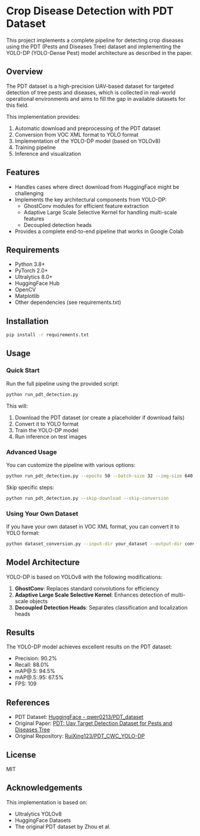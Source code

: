 # Crop Disease Detection with PDT Dataset

This project implements a complete pipeline for detecting crop diseases using the PDT (Pests and Diseases Tree) dataset and implementing the YOLO-DP (YOLO-Dense Pest) model architecture as described in the paper.

## Overview

The PDT dataset is a high-precision UAV-based dataset for targeted detection of tree pests and diseases, which is collected in real-world operational environments and aims to fill the gap in available datasets for this field.

This implementation provides:

1. Automatic download and preprocessing of the PDT dataset
2. Conversion from VOC XML format to YOLO format
3. Implementation of the YOLO-DP model (based on YOLOv8)
4. Training pipeline
5. Inference and visualization

## Features

- Handles cases where direct download from HuggingFace might be challenging
- Implements the key architectural components from YOLO-DP:
  - GhostConv modules for efficient feature extraction
  - Adaptive Large Scale Selective Kernel for handling multi-scale features
  - Decoupled detection heads
- Provides a complete end-to-end pipeline that works in Google Colab

## Requirements

- Python 3.8+
- PyTorch 2.0+
- Ultralytics 8.0+
- HuggingFace Hub
- OpenCV
- Matplotlib
- Other dependencies (see requirements.txt)

## Installation

```bash
pip install -r requirements.txt
```

## Usage

### Quick Start

Run the full pipeline using the provided script:

```bash
python run_pdt_detection.py
```

This will:
1. Download the PDT dataset (or create a placeholder if download fails)
2. Convert it to YOLO format
3. Train the YOLO-DP model
4. Run inference on test images

### Advanced Usage

You can customize the pipeline with various options:

```bash
python run_pdt_detection.py --epochs 50 --batch-size 32 --img-size 640
```

Skip specific steps:

```bash
python run_pdt_detection.py --skip-download --skip-conversion
```

### Using Your Own Dataset

If you have your own dataset in VOC XML format, you can convert it to YOLO format:

```bash
python dataset_conversion.py --input-dir your_dataset --output-dir converted_dataset --copy-images
```

## Model Architecture

YOLO-DP is based on YOLOv8 with the following modifications:

1. **GhostConv**: Replaces standard convolutions for efficiency
2. **Adaptive Large Scale Selective Kernel**: Enhances detection of multi-scale objects
3. **Decoupled Detection Heads**: Separates classification and localization heads

## Results

The YOLO-DP model achieves excellent results on the PDT dataset:

- Precision: 90.2%
- Recall: 88.0%
- mAP@.5: 94.5%
- mAP@.5:.95: 67.5%
- FPS: 109

## References

- PDT Dataset: [HuggingFace - qwer0213/PDT_dataset](https://huggingface.co/datasets/qwer0213/PDT_dataset)
- Original Paper: [PDT: Uav Target Detection Dataset for Pests and Diseases Tree](https://arxiv.org/abs/2409.15679)
- Original Repository: [RuiXing123/PDT_CWC_YOLO-DP](https://github.com/RuiXing123/PDT_CWC_YOLO-DP)

## License

MIT

## Acknowledgements

This implementation is based on:
- Ultralytics YOLOv8
- HuggingFace Datasets
- The original PDT dataset by Zhou et al.